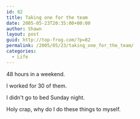 ```yaml
---
id: 82
title: Taking one for the team
date: 2005-05-23T20:35:00+00:00
author: Shawn
layout: post
guid: http://top-frog.com/?p=82
permalink: /2005/05/23/taking_one_for_the_team/
categories:
  - Life
---
```

48 hours in a weekend.

I worked for 30 of them.

I didn't go to bed Sunday night.

Holy crap, why do I do these things to myself.